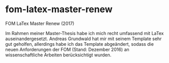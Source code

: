 # fom-latex-master-renew
FOM LaTex Master Renew (2017)

Im Rahmen meiner Master-Thesis habe ich mich recht umfassend mit LaTex auseinandergesetzt. Andreas Grundwald hat mir mit seinem Template sehr gut geholfen, allerdings habe ich das Template abgeändert, sodass die neuen Anforderungen der FOM (Stand: Dezember 2016) an wissenschaftliche Arbeiten berücksichtigt wurden.

